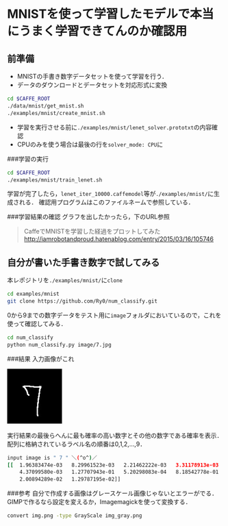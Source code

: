 # MNISTを使って学習したモデルで本当にうまく学習できてんのか確認用
## 前準備
* MNISTの手書き数字データセットを使って学習を行う．
* データのダウンロードとデータセットを対応形式に変換

```bash
cd $CAFFE_ROOT
./data/mnist/get_mnist.sh
./examples/mnist/create_mnist.sh
```

* 学習を実行させる前に`./examples/mnist/lenet_solver.prototxt`の内容確認
* CPUのみを使う場合は最後の行を`solver_mode: CPU`に

###学習の実行

```bash
cd $CAFFE_ROOT
./examples/mnist/train_lenet.sh
```

学習が完了したら，`lenet_iter_10000.caffemodel`等が`./examples/mnist/`に生成される．
確認用プログラムはこのファイルネームで参照している．

###学習結果の確認
グラフを出したかったら，下のURL参照

> CaffeでMNISTを学習した経過をプロットしてみた  
> http://iamrobotandproud.hatenablog.com/entry/2015/03/16/105746

## 自分が書いた手書き数字で試してみる
本レポジトリを`./examples/mnist/`に`clone`

```bash
cd examples/mnist
git clone https://github.com/Ry0/num_classify.git
```

0から9までの数字データをテスト用に`image`フォルダにおいているので，これを使って確認してみる．

```bash
cd num_classify
python num_classify.py image/7.jpg
```

###結果
入力画像がこれ  

![7](./image/7.jpg)

実行結果の最後らへんに最も確率の高い数字とその他の数字である確率を表示．
配列に格納されているラベル名の順番は0,1,2,...,9．

```bash
input image is " 7 " ＼(^o^)／
[[  1.96383474e-03   8.29961523e-03   2.21462222e-03   3.31178913e-03
    4.37099580e-03   1.27707943e-01   5.20298083e-04   8.18542778e-01
    2.00894289e-02   1.29787195e-02]]
```

###参考
自分で作成する画像はグレースケール画像じゃないとエラーがでる．
GIMPで作るなら設定を変えるか，Imagemagickを使って変換する．

```bash
convert img.png -type GrayScale img_gray.png
```
